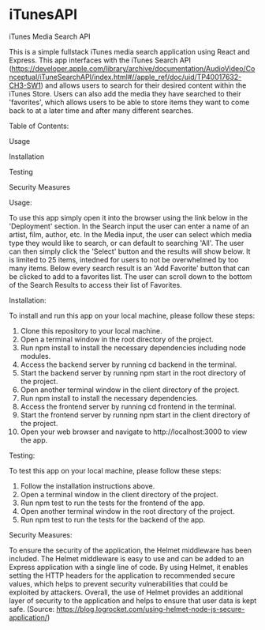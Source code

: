 # iTunesAPI

iTunes Media Search API 

This is a simple fullstack iTunes media search application using React and Express.
This app interfaces with the iTunes Search API
(https://developer.apple.com/library/archive/documentation/AudioVideo/Conceptual/iTuneSearchAPI/index.html#//apple_ref/doc/uid/TP40017632-CH3-SW1) and allows users to search for their desired content within the iTunes Store. Users can also add the media they have searched to their 'favorites', which allows users to be able to store items they want to come back to at a later time and after many different searches.


Table of Contents:

Usage

Installation

Testing

Security Measures



Usage:

To use this app simply open it into the browser using the link below in the 'Deployment' section. 
In the Search input the user can enter a name of an artist, film, author, etc. 
In the Media input, the user can select which media type they would like to search, or can default to searching 'All'.
The user can then simply click the 'Select' button and the results will show below. It is limited to 25 items, intedned for users to not be overwhelmed by too many items.
Below every search result is an 'Add Favorite' button that can be clicked to add to a favorites list.
The user can scroll down to the bottom of the Search Results to access their list of Favorites.

Installation:

To install and run this app on your local machine, please follow these steps:

1. Clone this repository to your local machine.
2. Open a terminal window in the root directory of the project.
3. Run npm install to install the necessary dependencies including node modules.
4. Access the backend server by running cd backend in the terminal.
5. Start the backend server by running npm start in the root directory of the project.
6. Open another terminal window in the client directory of the project.
7. Run npm install to install the necessary dependencies.
8. Access the frontend server by running cd frontend in the terminal.
9. Start the frontend server by running npm start in the client directory of the project.
10. Open your web browser and navigate to http://localhost:3000 to view the app.

Testing:

To test this app on your local machine, please follow these steps:

1. Follow the installation instructions above.
2. Open a terminal window in the client directory of the project.
3. Run npm test to run the tests for the frontend of the app.
4. Open another terminal window in the root directory of the project.
5. Run npm test to run the tests for the backend of the app.

Security Measures:

To ensure the security of the application, the Helmet middleware has been included. The Helmet middleware is easy to use and can be added to an Express application with a single line of code. By using Helmet, it enables setting the HTTP headers for the application to recommended secure values, which helps to prevent security vulnerabilities that could be exploited by attackers. Overall, the use of Helmet provides an additional layer of security to the application and helps to ensure that user data is kept safe.
(Source: https://blog.logrocket.com/using-helmet-node-js-secure-application/)
